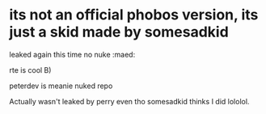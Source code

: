 # its not an official phobos version, its just a skid made by somesadkid

leaked again this time no nuke :maed:

rte is cool B)

peterdev is meanie nuked repo

Actually wasn't leaked by perry even tho somesadkid thinks I did lololol.
